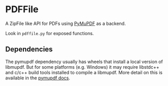 # PDFFile

A ZipFile like API for PDFs using [PyMuPDF](https://pymupdf.readthedocs.io/) as
a backend.

Look in `pdffile.py` for exposed functions.

## Dependencies

The pymupdf dependency usually has wheels that install a local version of
libmupdf. But for some platforms (e.g. Windows) it may require libstdc++ and
c/c++ build tools installed to compile a libmupdf. More detail on this is
available in the
[pymupdf docs](https://pymupdf.readthedocs.io/en/latest/installation.html#installation-when-a-suitable-wheel-is-not-available).

